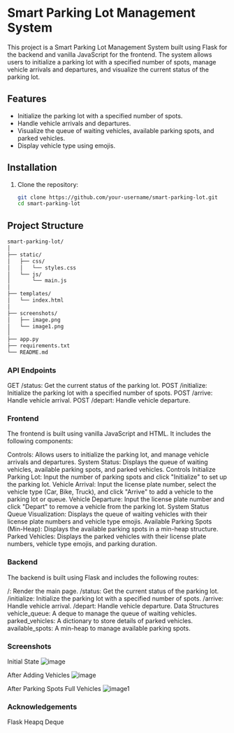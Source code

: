 # Smart Parking Lot Management System

This project is a Smart Parking Lot Management System built using Flask for the backend and vanilla JavaScript for the frontend. The system allows users to initialize a parking lot with a specified number of spots, manage vehicle arrivals and departures, and visualize the current status of the parking lot.

## Features

- Initialize the parking lot with a specified number of spots.
- Handle vehicle arrivals and departures.
- Visualize the queue of waiting vehicles, available parking spots, and parked vehicles.
- Display vehicle type using emojis.

## Installation

1. Clone the repository:

   ```sh
   git clone https://github.com/your-username/smart-parking-lot.git
   cd smart-parking-lot
   ```

## Project Structure

```markdown
smart-parking-lot/
│
├── static/
│   ├── css/
│   │   └── styles.css
│   └── js/
│       └── main.js
│
├── templates/
│   └── index.html
│
├── screenshots/
│   ├── image.png
│   └── image1.png
│
├── app.py
├── requirements.txt
└── README.md
```

### API Endpoints
GET /status: Get the current status of the parking lot.
POST /initialize: Initialize the parking lot with a specified number of spots.
POST /arrive: Handle vehicle arrival.
POST /depart: Handle vehicle departure.
### Frontend
The frontend is built using vanilla JavaScript and HTML. It includes the following components:

Controls: Allows users to initialize the parking lot, and manage vehicle arrivals and departures.
System Status: Displays the queue of waiting vehicles, available parking spots, and parked vehicles.
Controls
Initialize Parking Lot: Input the number of parking spots and click "Initialize" to set up the parking lot.
Vehicle Arrival: Input the license plate number, select the vehicle type (Car, Bike, Truck), and click "Arrive" to add a vehicle to the parking lot or queue.
Vehicle Departure: Input the license plate number and click "Depart" to remove a vehicle from the parking lot.
System Status
Queue Visualization: Displays the queue of waiting vehicles with their license plate numbers and vehicle type emojis.
Available Parking Spots (Min-Heap): Displays the available parking spots in a min-heap structure.
Parked Vehicles: Displays the parked vehicles with their license plate numbers, vehicle type emojis, and parking duration.
### Backend
The backend is built using Flask and includes the following routes:

/: Render the main page.
/status: Get the current status of the parking lot.
/initialize: Initialize the parking lot with a specified number of spots.
/arrive: Handle vehicle arrival.
/depart: Handle vehicle departure.
Data Structures
vehicle_queue: A deque to manage the queue of waiting vehicles.
parked_vehicles: A dictionary to store details of parked vehicles.
available_spots: A min-heap to manage available parking spots.
### Screenshots
Initial State 
![image](https://github.com/user-attachments/assets/5537ff90-9a4a-46e7-bdbc-ffd01bf895ee)

After Adding Vehicles
![image](https://github.com/user-attachments/assets/38ad3bd6-a96c-4eea-b8cc-16a3aff54fd7)


After Parking Spots Full Vehicles
![image1](https://github.com/user-attachments/assets/1920fe92-304a-4781-993e-599b4f17d70f)



### Acknowledgements
Flask
Heapq
Deque
